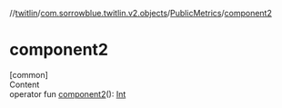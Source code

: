 //[twitlin](../../index.md)/[com.sorrowblue.twitlin.v2.objects](../index.md)/[PublicMetrics](index.md)/[component2](component2.md)



# component2  
[common]  
Content  
operator fun [component2](component2.md)(): [Int](https://kotlinlang.org/api/latest/jvm/stdlib/kotlin/-int/index.html)  




